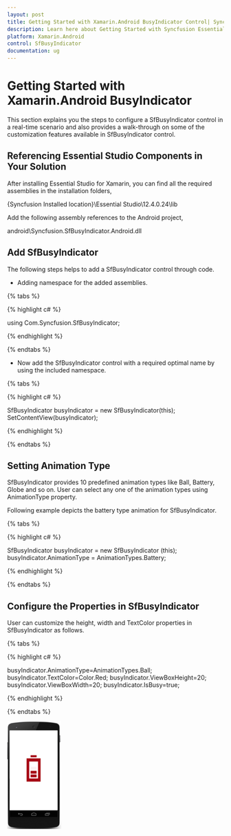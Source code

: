```yaml
---
layout: post
title: Getting Started with Xamarin.Android BusyIndicator Control| Syncfusion
description: Learn here about Getting Started with Syncfusion Essential Xamarin.Android BusyIndicator Control, its elements, and more.
platform: Xamarin.Android
control: SfBusyIndicator
documentation: ug
---
```


# Getting Started with Xamarin.Android BusyIndicator

This section explains you the steps to configure a SfBusyIndicator control in a real-time scenario and also provides a walk-through on some of the customization features available in SfBusyIndicator control.
                                                 
## Referencing Essential Studio Components in Your Solution

After installing Essential Studio for Xamarin, you can find all the required assemblies in the installation folders,

{Syncfusion Installed location}\Essential Studio\12.4.0.24\lib

Add the following assembly references to the Android project,

android\Syncfusion.SfBusyIndicator.Android.dll

## Add SfBusyIndicator

The following steps helps to add a SfBusyIndicator control through code.

* Adding namespace for the added assemblies. 

{% tabs %}

{% highlight c# %}

using Com.Syncfusion.SfBusyIndicator;

{% endhighlight %}

{% endtabs %}

* Now add the SfBusyIndicator control with a required optimal name by using the included namespace.

{% tabs %}

{% highlight c# %}
	
SfBusyIndicator busyIndicator = new SfBusyIndicator(this);
SetContentView(busyIndicator);
	
{% endhighlight %}

{% endtabs %}

## Setting Animation Type

SfBusyIndicator provides 10 predefined animation types like Ball, Battery, Globe and so on. User can select any one of the animation types using AnimationType property.

Following example depicts the battery type animation for SfBusyIndicator.

{% tabs %}

{% highlight c# %}

SfBusyIndicator busyIndicator = new SfBusyIndicator (this); 
busyIndicator.AnimationType = AnimationTypes.Battery;

{% endhighlight %}

{% endtabs %}

## Configure the Properties in SfBusyIndicator

User can customize the height, width and TextColor properties in SfBusyIndicator as follows.

{% tabs %}

{% highlight c# %}
	
busyIndicator.AnimationType=AnimationTypes.Ball;
busyIndicator.TextColor=Color.Red;
busyIndicator.ViewBoxHeight=20;
busyIndicator.ViewBoxWidth=20;
busyIndicator.IsBusy=true;
	
{% endhighlight %}

{% endtabs %}

![Xamarin.Android BusyIndicator getting started](images/Getting-Started_img1.png)

